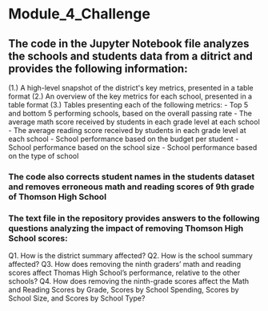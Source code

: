 # Module_4_Challenge

## The code in the Jupyter Notebook file analyzes the schools and students data from a ditrict and provides the following information:

(1.) A high-level snapshot of the district's key metrics, presented in a table format
(2.) An overview of the key metrics for each school, presented in a table format
(3.) Tables presenting each of the following metrics: 
     - Top 5 and bottom 5 performing schools, based on the overall passing rate
     - The average math score received by students in each grade level at each school
     - The average reading score received by students in each grade level at each school
     - School performance based on the budget per student
     - School performance based on the school size 
     - School performance based on the type of school

### The code also corrects student names in the students dataset and removes erroneous math and reading scores of 9th grade of Thomson High School

### The text file in the repository provides answers to the following questions analyzing the impact of removing Thomson High School scores:
Q1. How is the district summary affected?
Q2. How is the school summary affected?
Q3. How does removing the ninth graders’ math and reading scores affect Thomas High School’s performance, relative to the other schools?
Q4. How does removing the ninth-grade scores affect the Math and Reading Scores by Grade, Scores by School Spending, Scores by School Size, and Scores by School Type? 
